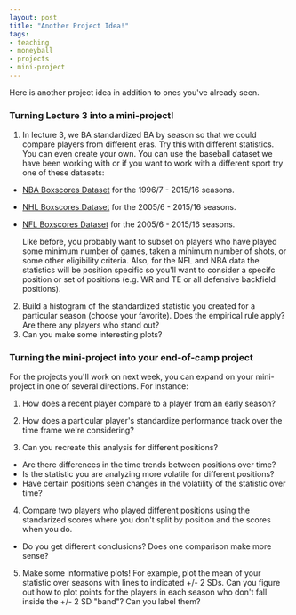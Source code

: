 ```yaml
---
layout: post
title: "Another Project Idea!"
tags:
- teaching
- moneyball
- projects
- mini-project
---
```


Here is another project idea in addition to ones you've already seen.

### Turning Lecture 3 into a mini-project!

1. In lecture 3, we BA standardized BA by season so that we could compare players from different eras. Try this with different statistics. You can even create your own. You can use the baseball dataset we have been working with or if you want to work with a different sport try one of these datasets:

- [NBA Boxscores Dataset](../../../assets/moneyball/nba_boxscore_with_position.csv) for the 1996/7 - 2015/16 seasons.
- [NHL Boxscores Dataset](../../../assets/moneyball/nhl_boxscores.csv) for the 2005/6 - 2015/16 seasons.
- [NFL Boxscores Dataset](../../../assets/moneyball/nfl_boxscores.csv) for the 2005/6 - 2015/16 seasons.
    
    Like before, you probably want to subset on players who have played some minimum number of games, taken a minimum number of shots, or some other eligibility criteria. Also, for the NFL and NBA data the statistics will be position specific so you'll want to consider a specifc position or set of positions (e.g. WR and TE or all defensive backfield positions).
2. Build a histogram of the standardized statistic you created for a particular season (choose your favorite). Does the empirical rule apply? Are there any players who stand out?
3. Can you make some interesting plots?

### Turning the mini-project into your end-of-camp project

For the projects you'll work on next week, you can expand on your mini-project in one of several directions. For instance:

1. How does a recent player compare to a player from an early season?

2. How does a particular player's standardize performance track over the time frame we're considering?
 
3. Can you recreate this analysis for different positions? 
- Are there differences in the time trends between positions over time? 
- Is the statistic you are analyzing more volatile for different positions? 
- Have certain positions seen changes in the volatility of the statistic over time?
    
4. Compare two players who played different positions using the standarized scores where you don't split by position and the scores when you do.
- Do you get different conclusions? Does one comparison make more sense?
  
5. Make some informative plots! For example, plot the mean of your statistic over seasons with lines to indicated +/- 2 SDs. Can you figure out how to plot points for the players in each season who don't fall inside the +/- 2 SD "band"? Can you label them?